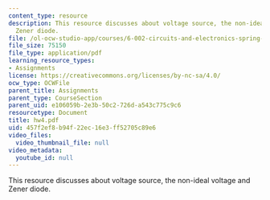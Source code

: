 ```yaml
---
content_type: resource
description: This resource discusses about voltage source, the non-ideal voltage and
  Zener diode.
file: /ol-ocw-studio-app/courses/6-002-circuits-and-electronics-spring-2007/457f2ef8b94f22ec16e3ff52705c89e6_hw4.pdf
file_size: 75150
file_type: application/pdf
learning_resource_types:
- Assignments
license: https://creativecommons.org/licenses/by-nc-sa/4.0/
ocw_type: OCWFile
parent_title: Assignments
parent_type: CourseSection
parent_uid: e106059b-2e3b-50c2-726d-a543c775c9c6
resourcetype: Document
title: hw4.pdf
uid: 457f2ef8-b94f-22ec-16e3-ff52705c89e6
video_files:
  video_thumbnail_file: null
video_metadata:
  youtube_id: null
---
```

This resource discusses about voltage source, the non-ideal voltage and Zener diode.